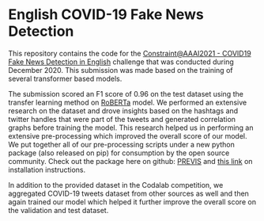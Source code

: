 # English COVID-19 Fake News Detection

This repository contains the code for the [Constraint@AAAI2021 - COVID19 Fake News Detection in English](https://competitions.codalab.org/competitions/26655) 
challenge that was conducted during December 2020. This submission was made based on the training of several transformer based models.

The submission scored an F1 score of 0.96 on the test dataset using the transfer learning method on [RoBERTa](https://huggingface.co/transformers/model_doc/roberta.html) model. 
We performed an extensive research on the dataset and drove insights based on the hashtags and twitter handles that were part of the tweets and generated 
correlation graphs before training the model. This research helped us in performing an extensive pre-processing which improved the overall score of our model.
We put together all of our pre-processing scripts under a new python package (also released on pip) for consumption by the open source community. 
Check out the package here on github: [PREVIS](https://github.com/IdeasForUs/PREVIS) and [this link](https://pypi.org/project/previs/) on installation instructions.

In addition to the provided dataset in the Codalab competition, we aggregated COVID-19 tweets dataset from other sources as well and then again 
trained our model which helped it further improve the overall score on the validation and test dataset.